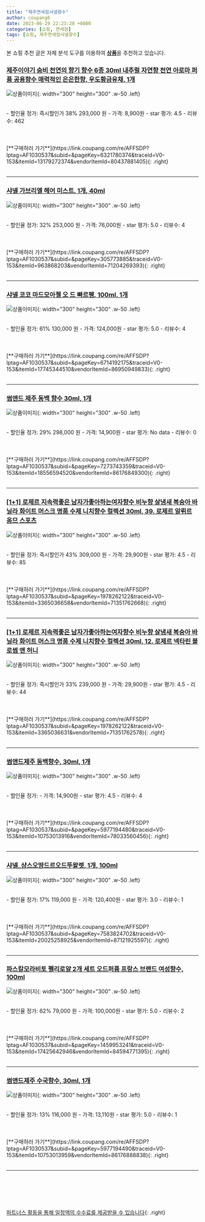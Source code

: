 ```yaml
---
title: "제주면세점샤넬향수"
author: coupang6
date: 2023-06-29 22:23:20 +0800
categories: [쇼핑, 면세점]
tags: [쇼핑, 제주면세점샤넬향수]
---
```


본 쇼핑 추천 글은 자체 분석 도구를 이용하여 [**상품**](https://link.coupang.com/a/bao1ui)을 추천하고 있습니다.

### [제주이야기 숨비 천연의 향기 향수 6종 30ml 내추럴 자연향 천연 아로마 퍼퓸 공용향수 매력적인 은은한향, 우도황금유채, 1개](https://link.coupang.com/re/AFFSDP?lptag=AF1030537&subid=&pageKey=6321780374&traceid=V0-153&itemId=13179272374&vendorItemId=80437881405)

![상품이미지](https://thumbnail9.coupangcdn.com/thumbnails/remote/230x230ex/image/vendor_inventory/b0a4/cf7a196c5bd902ded7e11e30b5aa107f9e1686da37bc08e9c0d6beb8fdf1.jpg){: width="300" height="300" .w-50 .left}


<br>
- 할인율 정가: 즉시할인가 38%  293,000   원
- 가격: 8,900원
- star 평가: 4.5
- 리뷰수: 462
<br>
<br>
<br>
<br>
[**구매하러 가기**](https://link.coupang.com/re/AFFSDP?lptag=AF1030537&subid=&pageKey=6321780374&traceid=V0-153&itemId=13179272374&vendorItemId=80437881405){: .right}
<br>
<br>

---

### [샤넬 가브리엘 헤어 미스트, 1개, 40ml](https://link.coupang.com/re/AFFSDP?lptag=AF1030537&subid=&pageKey=305773885&traceid=V0-153&itemId=963868203&vendorItemId=71204269393)

![상품이미지](https://thumbnail10.coupangcdn.com/thumbnails/remote/230x230ex/image/retail/images/2020/07/24/13/6/739d8cd8-8477-447e-9bd0-771ff31560bd.jpg){: width="300" height="300" .w-50 .left}


<br>
- 할인율 정가: 32%  253,000   원
- 가격: 76,000원
- star 평가: 5.0
- 리뷰수: 4
<br>
<br>
<br>
<br>
[**구매하러 가기**](https://link.coupang.com/re/AFFSDP?lptag=AF1030537&subid=&pageKey=305773885&traceid=V0-153&itemId=963868203&vendorItemId=71204269393){: .right}
<br>
<br>

---

### [샤넬 코코 마드모아젤 오 드 빠르펭, 100ml, 1개](https://link.coupang.com/re/AFFSDP?lptag=AF1030537&subid=&pageKey=6714192175&traceid=V0-153&itemId=17745344510&vendorItemId=86950949833)

![상품이미지](https://thumbnail7.coupangcdn.com/thumbnails/remote/230x230ex/image/vendor_inventory/e304/7e832a521e29dceaebbdf4eaeb68a76be595f0259653803de1df946efee0.jpeg){: width="300" height="300" .w-50 .left}


<br>
- 할인율 정가: 61%  130,000   원
- 가격: 124,000원
- star 평가: 5.0
- 리뷰수: 4
<br>
<br>
<br>
<br>
[**구매하러 가기**](https://link.coupang.com/re/AFFSDP?lptag=AF1030537&subid=&pageKey=6714192175&traceid=V0-153&itemId=17745344510&vendorItemId=86950949833){: .right}
<br>
<br>

---

### [썸앤드 제주 동백 향수 30ml, 1개](https://link.coupang.com/re/AFFSDP?lptag=AF1030537&subid=&pageKey=7273743359&traceid=V0-153&itemId=18556594520&vendorItemId=86176849300)

![상품이미지](https://thumbnail8.coupangcdn.com/thumbnails/remote/230x230ex/image/vendor_inventory/14db/a7c377376df943874fea682d8f4fceb14ebc385d06d529e29fdf707ca2e7.jpg){: width="300" height="300" .w-50 .left}


<br>
- 할인율 정가: 29%  298,000   원
- 가격: 14,900원
- star 평가: No data
- 리뷰수: 0
<br>
<br>
<br>
<br>
[**구매하러 가기**](https://link.coupang.com/re/AFFSDP?lptag=AF1030537&subid=&pageKey=7273743359&traceid=V0-153&itemId=18556594520&vendorItemId=86176849300){: .right}
<br>
<br>

---

### [[1+1] 로제르 지속력좋은 남자가좋아하는여자향수 비누향 살냄새 복숭아 바닐라 화이트 머스크 명품 수제 니치향수 컬렉션 30ml, 39. 로제르 알뤼르 옴므 스포츠](https://link.coupang.com/re/AFFSDP?lptag=AF1030537&subid=&pageKey=1978262122&traceid=V0-153&itemId=3365036658&vendorItemId=71351762668)

![상품이미지](https://thumbnail8.coupangcdn.com/thumbnails/remote/230x230ex/image/vendor_inventory/055a/f58c4127eeb6d566c1d0424946b3380fb99267461fb1bb3dac1f3fb66d9d.jpg){: width="300" height="300" .w-50 .left}


<br>
- 할인율 정가: 즉시할인가 43%  309,000   원
- 가격: 29,900원
- star 평가: 4.5
- 리뷰수: 85
<br>
<br>
<br>
<br>
[**구매하러 가기**](https://link.coupang.com/re/AFFSDP?lptag=AF1030537&subid=&pageKey=1978262122&traceid=V0-153&itemId=3365036658&vendorItemId=71351762668){: .right}
<br>
<br>

---

### [[1+1] 로제르 지속력좋은 남자가좋아하는여자향수 비누향 살냄새 복숭아 바닐라 화이트 머스크 명품 수제 니치향수 컬렉션 30ml, 12. 로제르 넥타린 블로썸 앤 허니](https://link.coupang.com/re/AFFSDP?lptag=AF1030537&subid=&pageKey=1978262122&traceid=V0-153&itemId=3365036631&vendorItemId=71351762578)

![상품이미지](https://thumbnail8.coupangcdn.com/thumbnails/remote/230x230ex/image/vendor_inventory/322c/08b2ed72dd9589274cf8f811b2b7250046a7a0591969ac787f1ffe362c84.jpg){: width="300" height="300" .w-50 .left}


<br>
- 할인율 정가: 즉시할인가 33%  239,000   원
- 가격: 29,900원
- star 평가: 4.5
- 리뷰수: 44
<br>
<br>
<br>
<br>
[**구매하러 가기**](https://link.coupang.com/re/AFFSDP?lptag=AF1030537&subid=&pageKey=1978262122&traceid=V0-153&itemId=3365036631&vendorItemId=71351762578){: .right}
<br>
<br>

---

### [썸앤드제주 동백향수, 30ml, 1개](https://link.coupang.com/re/AFFSDP?lptag=AF1030537&subid=&pageKey=5977194480&traceid=V0-153&itemId=10753013916&vendorItemId=78033560456)

![상품이미지](https://thumbnail9.coupangcdn.com/thumbnails/remote/230x230ex/image/retail/images/16661867706079195-d0cfaba0-2d3c-4b86-955f-5566d81325e7.jpg){: width="300" height="300" .w-50 .left}


<br>
- 할인율 정가: 
- 가격: 14,900원
- star 평가: 4.5
- 리뷰수: 4
<br>
<br>
<br>
<br>
[**구매하러 가기**](https://link.coupang.com/re/AFFSDP?lptag=AF1030537&subid=&pageKey=5977194480&traceid=V0-153&itemId=10753013916&vendorItemId=78033560456){: .right}
<br>
<br>

---

### [샤넬_샹스오땅드르오드뚜왈렛, 1개, 100ml](https://link.coupang.com/re/AFFSDP?lptag=AF1030537&subid=&pageKey=7583824702&traceid=V0-153&itemId=20025258925&vendorItemId=87121925597)

![상품이미지](https://thumbnail6.coupangcdn.com/thumbnails/remote/230x230ex/image/vendor_inventory/3caa/474ca796a092673a75a8f350f41bc6781b99f96e99603d64d5f551093e2a.jpg){: width="300" height="300" .w-50 .left}


<br>
- 할인율 정가: 17%  119,000   원
- 가격: 120,400원
- star 평가: 3.0
- 리뷰수: 1
<br>
<br>
<br>
<br>
[**구매하러 가기**](https://link.coupang.com/re/AFFSDP?lptag=AF1030537&subid=&pageKey=7583824702&traceid=V0-153&itemId=20025258925&vendorItemId=87121925597){: .right}
<br>
<br>

---

### [파스칼모라비토 펠리로얄 2개 세트 오드퍼퓸 프랑스 브랜드 여성향수, 100ml](https://link.coupang.com/re/AFFSDP?lptag=AF1030537&subid=&pageKey=1459953241&traceid=V0-153&itemId=17425642946&vendorItemId=84594771395)

![상품이미지](https://thumbnail7.coupangcdn.com/thumbnails/remote/230x230ex/image/vendor_inventory/a7f0/864a5df61b74b1e457b53be593459f92f59cf925b34247c7139b5a76bc2b.jpg){: width="300" height="300" .w-50 .left}


<br>
- 할인율 정가: 62%  79,000   원
- 가격: 100,000원
- star 평가: 5.0
- 리뷰수: 2
<br>
<br>
<br>
<br>
[**구매하러 가기**](https://link.coupang.com/re/AFFSDP?lptag=AF1030537&subid=&pageKey=1459953241&traceid=V0-153&itemId=17425642946&vendorItemId=84594771395){: .right}
<br>
<br>

---

### [썸앤드제주 수국향수, 30ml, 1개](https://link.coupang.com/re/AFFSDP?lptag=AF1030537&subid=&pageKey=5977194490&traceid=V0-153&itemId=10753013959&vendorItemId=86176888838)

![상품이미지](https://thumbnail7.coupangcdn.com/thumbnails/remote/230x230ex/image/vendor_inventory/0614/a49403ea4d09d81fb2d26bf2747f749178b48f399b841365004560388f6e.jpg){: width="300" height="300" .w-50 .left}


<br>
- 할인율 정가: 13%  116,000   원
- 가격: 13,110원
- star 평가: 5.0
- 리뷰수: 1
<br>
<br>
<br>
<br>
[**구매하러 가기**](https://link.coupang.com/re/AFFSDP?lptag=AF1030537&subid=&pageKey=5977194490&traceid=V0-153&itemId=10753013959&vendorItemId=86176888838){: .right}
<br>
<br>

---
<br><br><br><br><br> [파트너스 활동을 통해 일정액의 수수료를 제공받을 수 있습니다](https://link.coupang.com/a/bao1ui){: .right}